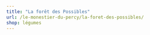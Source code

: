 ```yaml
---
title: "La forêt des Possibles"
url: /le-monestier-du-percy/la-foret-des-possibles/
shop: légumes
---
```

